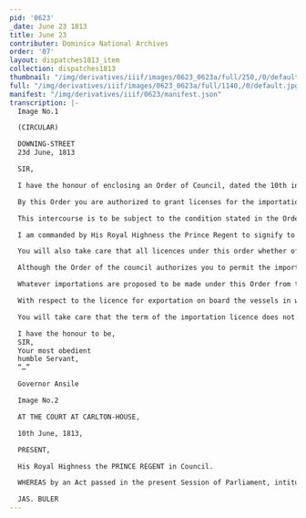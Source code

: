 ```yaml
---
pid: '0623'
_date: June 23 1813
title: June 23
contributer: Dominica National Archives
order: '07'
layout: dispatches1813_item
collection: dispatches1813
thumbnail: "/img/derivatives/iiif/images/0623_0623a/full/250,/0/default.jpg"
full: "/img/derivatives/iiif/images/0623_0623a/full/1140,/0/default.jpg"
manifest: "/img/derivatives/iiif/0623/manifest.json"
transcription: |-
  Image No.1

  (CIRCULAR)

  DOWNING-STREET
  23d June, 1813

  SIR,

  I have the honour of enclosing an Order of Council, dated the 10th instant which it has been judged expedient to issue in consequence of the continuance of Hostilities between His Majesty and the United States of America.

  By this Order you are authorized to grant licenses for the importation of certain articles enumerated in the Order, and for the exportation of certain articles also enumerated in the said Order, in the ship in which the importations aforesaid shall have been previously made.

  This intercourse is to be subject to the condition stated in the Order, and to such instructions as you may, from time to time, receive from one of His Majesty’s Principal Secretaries of State.

  I am commanded by His Royal Highness the Prince Regent to signify to you, that, in granting the license for importation of the above enumerated articles, you take care that the articles, so to be imported be severally enumerated in the body of the license; that the port or place from whence the importation is to be made, and the port to which she is bound, be inserted in the body of the license; that is the person applying for the licence shall not be able to state the name f the vessel on board of which the proposed importation is to be made, the condition of the license should be, that the name of the vessel, the name of her master, her tonnage, and her national character, be endorsed n the license, on quitting her port of clearance, and that the condition of the license should also be, that se proceeds directly to her port of destination.

  You will also take care that all licences under this order whether of import from or export to Ports of the United States be confined by express words in the body of the licence to ports not blockaded.

  Although the Order of the council authorizes you to permit the importation of the enumerated articles in any vessel not French, you will not grant these licence to ay except to vessels in amity with His Majesty, unless you are convinced that the Isle of Dominica will be exposed to serious embarrassment by so confining the importation in question.

  Whatever importations are proposed to be made under this Order from the United States of America should be by your licences confined to the ports of the Eastern States exclusively, unless you have reason to believe that the object of the Order would not be fulfilled if licences are not also granted for importation from the other ports belonging to the United States.

  With respect to the licence for exportation on board the vessels in which an importation shall have been previously made, you will observe that the Order does not require that the port of destination in such case shall be the same as that from whence the importation had been made. But you will take care that in the body of the licence be inserted the name of the vessel, her tonnage, the name of her Master, and his national character, the port of clearance, and the port of destination, and the cargo be described in the body of the licence according to the words of the Order, viz. Rum, molasses, or any other goods and commodities whatsoever, except sugar, indigo, cotton-wool, coffee and cocoa.

  You will take care that the term of the importation licence does not exceed the order under which it is granted, and that you do not issue and licence for exportation under this Order after that period. The fee payable for each licence is not in any case to exceed the sum of one pound one shilling.

  I have the honour to be,
  SIR,
  Your most obedient
  humble Servant,
  “…”

  Governor Ansile

  Image No.2

  AT THE COURT AT CARLTON-HOUSE,

  10th June, 1813,

  PRESENT,

  His Royal Highness the PRINCE REGENT in Council.

  WHEREAS by an Act passed in the present Session of Parliament, intituled “An Act for empowering His Majesty to authorize the importation and exportation of certain articles into and from the West Indies, South America and Newfoundland, until six weeks after the commencement of the next Session o Parliament,” It is declare that it shall and may be lawful for His Majesty, from and after the passing of the said Act. And until six weeks after the commencement of the next Session of Parliament, by any Order or Orders in Council for the purpose to be issued, further to authorize the Governor or Lieutenant- Governor of any of the islands in the West Indies to His Majesty belonging (in which description the Bahamas and Bermuda or Somers Islands are included,) or of any of the island and territories to His Majesty belonging on the Continent of South America, to permit the importation of corn, grain, meal, flour, bread, biscuit, and rice into any of the said islands, ands and territories, in any unarmed ship or vessel not belonging to France, or to the subjects or inhabitants thereof, or any port or place annexed to the territories of France, and to export there from, in such ships or vessels, rum and molasses, and any other goods and commodities whatsoever, except sugar, indigo, cotton-wool, coffee and cocoa, subject to such regulations and restrictions as shall be contained in such order and orders., and to such instructions as the Governor or Lieutenant-Governor may, from time to time, receive from His Majesty, signified by one of His Majesty’s Principal Secretaries of State; His Royal Highness the Prince Regent, in the name and on behalf of His Majesty, and by and with the advice of His Majesty’s Privy Council, is pleased further to authorize and empower the Governor or Lieutenant-Governor of any of the said islands, lands, and territories abovementioned, and they are herby respectively authorized and empowered to permit, until the 31st day of October next, the importation into the said islands, lands, and territories respectively, of corn, grain, meal, flour, bread, biscuit, and rice, in any unarmed ship or vessel not belonging to France, or to the subjects or inhabitants thereof, or any port or place annexed to the territories of France, under the licence of the said respective Governors, which they are hereby empowered to grant in His Majesty’s name, subject to such instructions as His Royal Highness the Prince Regent, in the name and on behalf of His Majesty, shall, from time to time, think fit to issue, to be signified by one of His Majesty’s Principal Secretaries of State; and also to permit, under licences to be granted as aforesaid, the exportation from the said islands, lands, and territories into which such importation as aforesaid shall be made, of run and molasses, and any other goods and commodities whatsoever, except sugar, indigo, cotton wool, coffee and cocoa; Provided that such ships or vessels shall duly enter into, report and deliver their respective cargoes, and reload at such ports only, where regular custom houses shall have been established.

  JAS. BULER
---
```

